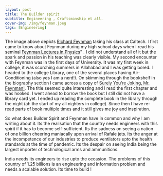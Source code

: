 ```yaml
---
layout: post
title: The Builder spirit
subtitle: Engineering , Craftsmanship et all.
cover-img: /img/feynman.jpeg
tags: [Engineering]
---
```

The image above depicts [Richard Feynman](https://en.wikipedia.org/wiki/Richard_Feynman) taking his class at Caltech. I first came to know about Feynman during my high school days when I read his seminal [Feynman Lectures in Physics](https://en.wikipedia.org/wiki/The_Feynman_Lectures_on_Physics)" . I did not understand all of it but the spark and passion in his teaching was clearly visible. My second encounter with Feynman was in the first days of University. It was my first week in college, it was scorching summers in Allahabad and I was getting bored. I headed to the college Library, one of the several places having Air-Conditioning (also yes I am a nerd!).
On skimming through the bookshelf in the biography section I came across a copy of [Surely You're Joking, Mr. Feynman!](https://en.wikipedia.org/wiki/Surely_You%27re_Joking,_Mr._Feynman!). The title seemed quite interesting and I read the first chapter and was hooked. I went ahead to borrow the book but I still did not have a library card yet. I ended up reading the complete book in the library through the night (ah the start of my all nighters in college).
Since then I have re-read parts of book multiple times and it still gives me joy and inspiration.

So what does Builder Spirit and Feynman have in common and why I am writing about it. Its the realisation that the country needs engineers with this spirit if it has to become self-sufficient. Its the sadness on seeing a nation of one billion cheering maniacally upon arrival of Rafale jets. Its the anger at the incompetence of our industries to produce ventilators upto the health standards at the time of pandemic. Its the despair on seeing India being the largest importer of technological arms and ammunitions.

India needs its engineers to rise upto the occasion. The problems of this country of 1.25 billions is an engineering and information problem and needs a scalable solution. Its time to build !
